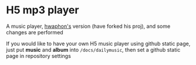 # H5 mp3 player
A music player, [hwaphon's](https://github.com/hwaphon/HTML5MusicPlayer) version (have forked his proj), and some changes are performed

If you would like to have your own H5 music player using github static page, just put **music** and **album** into `/docs/dailymusic`, then set a github static page in repository settings
